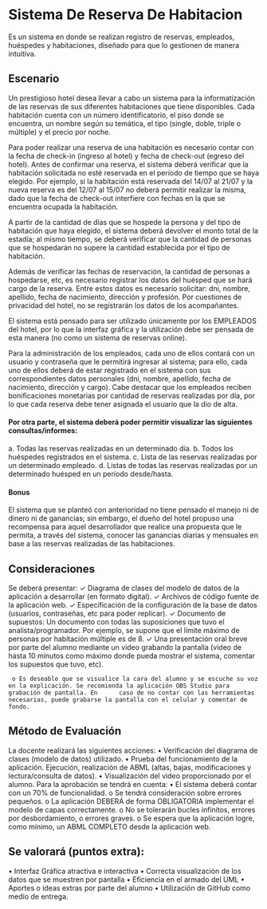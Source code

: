 # Sistema De Reserva De Habitacion
Es un sistema en donde se realizan registro de reservas, empleados, huéspedes y habitaciones, diseñado para que lo gestionen de manera intuitiva.

## Escenario

Un prestigioso hotel desea llevar a cabo un sistema para la informatización de las reservas de sus diferentes habitaciones que tiene disponibles.
Cada habitación cuenta con un número identificatorio, el piso donde se encuentra, un nombre según su temática, el tipo (single, doble, triple o múltiple) y el precio por noche.

Para poder realizar una reserva de una habitación es necesario contar con la fecha de check-in (ingreso al hotel) y fecha de check-out (egreso del hotel). Antes de confirmar una reserva, el sistema deberá verificar que la habitación solicitada no esté reservada en el período de tiempo que se haya elegido. Por ejemplo, si la habitación está reservada del 14/07 al 21/07 y la nueva reserva es del 12/07 al 15/07 no deberá permitir realizar la misma, dado que la fecha de check-out interfiere con fechas en la que se encuentra ocupada la habitación.

A partir de la cantidad de días que se hospede la persona y del tipo de habitación que haya elegido, el sistema deberá devolver el monto total de la estadía; al mismo tiempo, se deberá verificar que la cantidad de personas que se hospedarán no supere la cantidad establecida por el tipo de habitación.

Además de verificar las fechas de reservación, la cantidad de personas a hospedarse, etc, es necesario registrar los datos del huésped que se hará cargo de la reserva. Entre estos datos es necesario solicitar: dni, nombre, apellido, fecha de nacimiento, dirección y profesión. Por cuestiones de privacidad del hotel, no se registrarán los datos de los acompañantes.

El sistema está pensado para ser utilizado únicamente por los EMPLEADOS del hotel, por lo que la interfaz gráfica y la utilización debe ser pensada de esta manera (no como un sistema de reservas online).

Para la administración de los empleados, cada uno de ellos contará con un usuario y contraseña que le permitirá ingresar al sistema; para ello, cada uno de ellos deberá de estar registrado en el sistema con sus correspondientes datos personales (dni, nombre, apellido, fecha de nacimiento, dirección y cargo). Cabe destacar que los empleados reciben bonificaciones monetarias por cantidad de reservas realizadas por día, por lo que cada reserva debe tener asignada el usuario que la dio de alta.

#### Por otra parte, el sistema deberá poder permitir visualizar las siguientes consultas/informes:

  a. Todas las reservas realizadas en un determinado día.
  b. Todos los huéspedes registrados en el sistema.
  c. Lista de las reservas realizadas por un determinado empleado.
  d. Listas de todas las reservas realizadas por un determinado huésped en un período desde/hasta.
  
#### Bonus

El sistema que se planteó con anterioridad no tiene pensado el manejo ni de dinero ni de ganancias; sin embargo, el dueño del hotel propuso una recompensa para aquel desarrollador que realice una propuesta que le permita, a través del sistema, conocer las ganancias diarias y mensuales en base a las reservas realizadas de las habitaciones.


## Consideraciones

Se deberá presentar:
  ✓ Diagrama de clases del modelo de datos de la aplicación a desarrollar (en formato digital).
  ✓ Archivos de código fuente de la aplicación web.
  ✓ Especificación de la configuración de la base de datos (usuarios, contraseñas, etc para poder replicar).
  ✓ Documento de supuestos: Un documento con todas las suposiciones que tuvo el analista/programador. Por ejemplo, se supone que el límite máximo de personas por        habitación múltiple es de 8.
  ✓ Una presentación oral breve por parte del alumno mediante un video grabando la pantalla (video de hasta 10 minutos como máximo donde pueda mostrar el sistema,      comentar los supuestos que tuvo, etc).
  
     o Es deseable que se visualice la cara del alumno y se escuche su voz en la explicación. Se recomienda la aplicación OBS Studio para grabación de pantalla. En      caso de no contar con las herramientas necesarias, puede grabarse la pantalla con el celular y comentar de fondo.
         
## Método de Evaluación

  La docente realizará las siguientes acciones:
  • Verificación del diagrama de clases (modelo de datos) utilizado.
  • Prueba del funcionamiento de la aplicación. Ejecución, realización de ABML (altas, bajas, modificaciones y lectura/consulta de datos).
  • Visualización del video proporcionado por el alumno.
  Para la aprobación se tendrá en cuenta:
  • El sistema deberá contar con un 70% de funcionalidad.
  o Se tendrá consideración sobre errores pequeños.
  o La aplicación DEBERÁ de forma OBLIGATORIA implementar el modelo de capas correctamente.
  o No se tolerarán bucles infinitos, errores por desbordamiento, o errores graves.
  o Se espera que la aplicación logre, como mínimo, un ABML COMPLETO desde la aplicación web.

## Se valorará (puntos extra):

  • Interfaz Gráfica atractiva e interactiva
  • Correcta visualización de los datos que se muestren por pantalla
  • Eficiencia en el armado del UML
  • Aportes o ideas extras por parte del alumno
  • Utilización de GitHub como medio de entrega.
  
  
  
  

